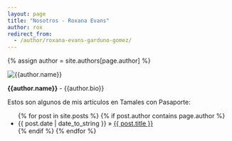 ```yaml
---
layout: page
title: "Nosotros - Roxana Evans"
author: rox
redirect_from:
  - /author/roxana-evans-garduno-gomez/
---
```

{% assign author = site.authors[page.author] %}

<div class="row">
<div class="col-md-4">
<div class="author-image" style="border: 0">
    <img src="{{author.image}}" alt="{{author.name}}" title="{{author.name}}" style="margin: auto" />
</div>
</div>
<div class="col-md-8">
<div class="author-info">
    <p><strong rel="author">{{author.name}}</strong> - {{author.bio}}</p>
    <p>Estos son algunos de mis artículos en Tamales con Pasaporte:</p>
</div>
</div>
</div>

<ul class="posts">
{% for post in site.posts %}
    {% if post.author contains page.author %}
        <li><span>{{ post.date | date_to_string }}</span> &raquo; <a href="{{ post.url }}">{{ post.title }}</a></li>
    {% endif %}
{% endfor %}
</ul>
